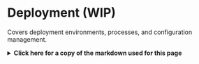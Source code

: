 
# Deployment (WIP)

Covers deployment environments, processes, and configuration management.

<details>
  <summary><b>Click here for a copy of the markdown used for this page</b></summary>
``````

# Deployment

## Table of Contents
1. [Introduction](#introduction)
2. [Deployment Environments](#deployment-environments)
3. [Prerequisites](#prerequisites)
4. [Deployment Process](#deployment-process)
5. [Configuration Management](#configuration-management)
6. [Database Migrations](#database-migrations)
7. [Continuous Deployment](#continuous-deployment)
8. [Monitoring and Logging](#monitoring-and-logging)
9. [Rollback Procedures](#rollback-procedures)
10. [Security Considerations](#security-considerations)
11. [Troubleshooting](#troubleshooting)
12. [Maintenance and Updates](#maintenance-and-updates)

## Introduction
Provide an overview of the deployment process and what this guide covers.

## Deployment Environments
Describe the different environments used in your deployment pipeline (e.g., development, staging, production).

### Development
- [Description of development environment]
- [How to deploy to development]

### Staging
- [Description of staging environment]
- [How to deploy to staging]

### Production
- [Description of production environment]
- [How to deploy to production]

## Prerequisites
List all prerequisites for deploying the application:
- Required software and tools
- Access permissions
- Environment-specific requirements

## Deployment Process
Detailed step-by-step guide for deploying the application:

1. [Step 1]
2. [Step 2]
3. [Step 3]
...

## Configuration Management
Explain how configuration is managed across different environments:
- Environment variables
- Configuration files
- Secrets management

## Database Migrations
If applicable, describe the process for handling database migrations during deployment:
- How to run migrations
- Rollback procedures for failed migrations

## Continuous Deployment
If using CD, describe the process:
- CI/CD pipeline overview
- Automated deployment triggers
- Manual intervention points

## Monitoring and Logging
Explain how to monitor the application post-deployment:
- Logging systems
- Monitoring tools
- Key metrics to watch

## Rollback Procedures
Detailed steps for rolling back a deployment if issues occur:
1. [Rollback Step 1]
2. [Rollback Step 2]
3. [Rollback Step 3]
...

## Security Considerations
Outline security measures and best practices for deployment:
- SSL/TLS configuration
- Firewall settings
- Access control

## Troubleshooting
List common deployment issues and their solutions:

### [Issue 1]
- Symptoms
- Possible causes
- Resolution steps

### [Issue 2]
- Symptoms
- Possible causes
- Resolution steps

## Maintenance and Updates
Describe procedures for maintaining and updating the deployed application:
- Scheduled maintenance
- Applying security patches
- Updating dependencies
``````
</details>

# Deployment

## Table of Contents
1. [Introduction](#introduction)
2. [Deployment Environments](#deployment-environments)
3. [Prerequisites](#prerequisites)
4. [Deployment Process](#deployment-process)
5. [Configuration Management](#configuration-management)
6. [Database Migrations](#database-migrations)
7. [Continuous Deployment](#continuous-deployment)
8. [Monitoring and Logging](#monitoring-and-logging)
9. [Rollback Procedures](#rollback-procedures)
10. [Security Considerations](#security-considerations)
11. [Troubleshooting](#troubleshooting)
12. [Maintenance and Updates](#maintenance-and-updates)

## Introduction
Provide an overview of the deployment process and what this guide covers.

## Deployment Environments
Describe the different environments used in your deployment pipeline (e.g., development, staging, production).

### Development
- [Description of development environment]
- [How to deploy to development]

### Staging
- [Description of staging environment]
- [How to deploy to staging]

### Production
- [Description of production environment]
- [How to deploy to production]

## Prerequisites
List all prerequisites for deploying the application:
- Required software and tools
- Access permissions
- Environment-specific requirements

## Deployment Process
Detailed step-by-step guide for deploying the application:

1. [Step 1]
2. [Step 2]
3. [Step 3]
...

## Configuration Management
Explain how configuration is managed across different environments:
- Environment variables
- Configuration files
- Secrets management

## Database Migrations
If applicable, describe the process for handling database migrations during deployment:
- How to run migrations
- Rollback procedures for failed migrations

## Continuous Deployment
If using CD, describe the process:
- CI/CD pipeline overview
- Automated deployment triggers
- Manual intervention points

## Monitoring and Logging
Explain how to monitor the application post-deployment:
- Logging systems
- Monitoring tools
- Key metrics to watch

## Rollback Procedures
Detailed steps for rolling back a deployment if issues occur:
1. [Rollback Step 1]
2. [Rollback Step 2]
3. [Rollback Step 3]
...

## Security Considerations
Outline security measures and best practices for deployment:
- SSL/TLS configuration
- Firewall settings
- Access control

## Troubleshooting
List common deployment issues and their solutions:

### [Issue 1]
- Symptoms
- Possible causes
- Resolution steps

### [Issue 2]
- Symptoms
- Possible causes
- Resolution steps

## Maintenance and Updates
Describe procedures for maintaining and updating the deployed application:
- Scheduled maintenance
- Applying security patches
- Updating dependencies